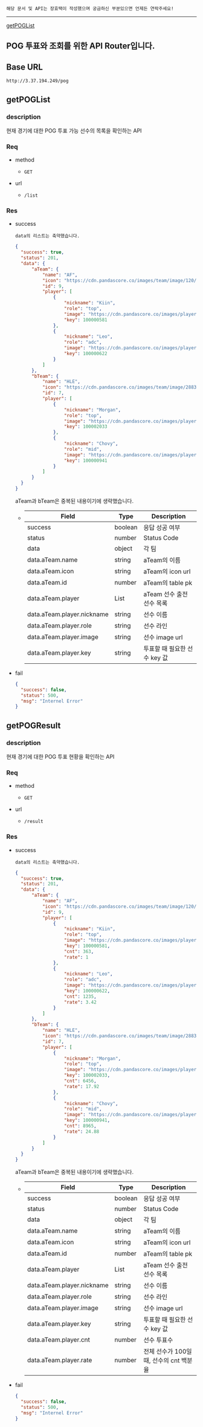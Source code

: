 `해당 문서 및 API는 장효택이 작성했으며 궁금하신 부분있으면 언제든 연락주세요!`

---

[getPOGList](#getPOGList)

## POG 투표와 조회를 위한 API Router입니다.

## Base URL

`http://3.37.194.249/pog`

## getPOGList

### description

현재 경기에 대한 POG 투표 가능 선수의 목록을 확인하는 API

### Req

- method

  - `GET`

- url

  - `/list`

### Res

- success

  `data의 리스트는 축약했습니다.`

  ```json
  {
  	"success": true,
  	"status": 201,
  	"data": {
  		"aTeam": {
  			"name": "AF",
  			"icon": "https://cdn.pandascore.co/images/team/image/120/afreeca_freecslogo_profile.png",
  			"id": 9,
  			"player": [
  				{
  					"nickname": "Kiin",
  					"role": "top",
  					"image": "https://cdn.pandascore.co/images/player/image/3524/220px_af_kiin_2020_split_1.png",
  					"key": 100000581
  				},
  				{
  					"nickname": "Leo",
  					"role": "adc",
  					"image": "https://cdn.pandascore.co/images/player/image/14239/lsb_leo_2021_split_1.png",
  					"key": 100000622
  				}
  			]
  		},
  		"bTeam": {
  			"name": "HLE",
  			"icon": "https://cdn.pandascore.co/images/team/image/2883/hanwha-life-esports-1s04vbu0.png",
  			"id": 7,
  			"player": [
  				{
  					"nickname": "Morgan",
  					"role": "top",
  					"image": "https://cdn.pandascore.co/images/player/image/21861/hle_morgan_2021_split_1.png",
  					"key": 100002033
  				},
  				{
  					"nickname": "Chovy",
  					"role": "mid",
  					"image": "https://cdn.pandascore.co/images/player/image/15000/hle_chovy_2021_split_1.png",
  					"key": 100000941
  				}
  			]
  		}
  	}
  }
  ```

  aTeam과 bTeam은 중복된 내용이기에 생략했습니다.

  - | Field                      | Type    | Description                  |
    | -------------------------- | ------- | ---------------------------- |
    | success                    | boolean | 응답 성공 여부               |
    | status                     | number  | Status Code                  |
    | data                       | object  | 각 팀                        |
    | data.aTeam.name            | string  | aTeam의 이름                 |
    | data.aTeam.icon            | string  | aTeam의 icon url             |
    | data.aTeam.id              | number  | aTeam의 table pk             |
    | data.aTeam.player          | List    | aTeam 선수 출전 선수 목록    |
    | data.aTeam.player.nickname | string  | 선수 이름                    |
    | data.aTeam.player.role     | string  | 선수 라인                    |
    | data.aTeam.player.image    | string  | 선수 image url               |
    | data.aTeam.player.key      | string  | 투표할 때 필요한 선수 key 값 |

- fail
  ```json
  {
  	"success": false,
  	"status": 500,
  	"msg": "Internel Error"
  }
  ```

## getPOGResult

### description

현재 경기에 대한 POG 투표 현황을 확인하는 API

### Req

- method

  - `GET`

- url

  - `/result`

### Res

- success

  `data의 리스트는 축약했습니다.`

  ```json
  {
  	"success": true,
  	"status": 201,
  	"data": {
  		"aTeam": {
  			"name": "AF",
  			"icon": "https://cdn.pandascore.co/images/team/image/120/afreeca_freecslogo_profile.png",
  			"id": 9,
  			"player": [
  				{
  					"nickname": "Kiin",
  					"role": "top",
  					"image": "https://cdn.pandascore.co/images/player/image/3524/220px_af_kiin_2020_split_1.png",
  					"key": 100000581,
  					"cnt": 363,
  					"rate": 1
  				},
  				{
  					"nickname": "Leo",
  					"role": "adc",
  					"image": "https://cdn.pandascore.co/images/player/image/14239/lsb_leo_2021_split_1.png",
  					"key": 100000622,
  					"cnt": 1235,
  					"rate": 3.42
  				}
  			]
  		},
  		"bTeam": {
  			"name": "HLE",
  			"icon": "https://cdn.pandascore.co/images/team/image/2883/hanwha-life-esports-1s04vbu0.png",
  			"id": 7,
  			"player": [
  				{
  					"nickname": "Morgan",
  					"role": "top",
  					"image": "https://cdn.pandascore.co/images/player/image/21861/hle_morgan_2021_split_1.png",
  					"key": 100002033,
  					"cnt": 6456,
  					"rate": 17.92
  				},
  				{
  					"nickname": "Chovy",
  					"role": "mid",
  					"image": "https://cdn.pandascore.co/images/player/image/15000/hle_chovy_2021_split_1.png",
  					"key": 100000941,
  					"cnt": 8965,
  					"rate": 24.88
  				}
  			]
  		}
  	}
  }
  ```

  aTeam과 bTeam은 중복된 내용이기에 생략했습니다.

  - | Field                      | Type    | Description                             |
    | -------------------------- | ------- | --------------------------------------- |
    | success                    | boolean | 응답 성공 여부                          |
    | status                     | number  | Status Code                             |
    | data                       | object  | 각 팀                                   |
    | data.aTeam.name            | string  | aTeam의 이름                            |
    | data.aTeam.icon            | string  | aTeam의 icon url                        |
    | data.aTeam.id              | number  | aTeam의 table pk                        |
    | data.aTeam.player          | List    | aTeam 선수 출전 선수 목록               |
    | data.aTeam.player.nickname | string  | 선수 이름                               |
    | data.aTeam.player.role     | string  | 선수 라인                               |
    | data.aTeam.player.image    | string  | 선수 image url                          |
    | data.aTeam.player.key      | string  | 투표할 때 필요한 선수 key 값            |
    | data.aTeam.player.cnt      | number  | 선수 투표수                             |
    | data.aTeam.player.rate     | number  | 전체 선수가 100일 때, 선수의 cnt 백분율 |

- fail
  ```json
  {
  	"success": false,
  	"status": 500,
  	"msg": "Internel Error"
  }
  ```
